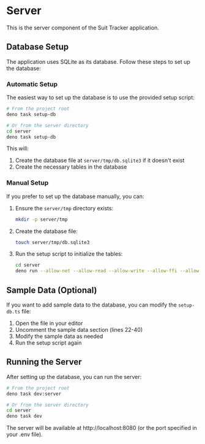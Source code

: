 # Server

This is the server component of the Suit Tracker application.

## Database Setup

The application uses SQLite as its database. Follow these steps to set up the
database:

### Automatic Setup

The easiest way to set up the database is to use the provided setup script:

```sh
# From the project root
deno task setup-db

# Or from the server directory
cd server
deno task setup-db
```

This will:

1. Create the database file at `server/tmp/db.sqlite3` if it doesn't exist
2. Create the necessary tables in the database

### Manual Setup

If you prefer to set up the database manually, you can:

1. Ensure the `server/tmp` directory exists:
   ```sh
   mkdir -p server/tmp
   ```

2. Create the database file:
   ```sh
   touch server/tmp/db.sqlite3
   ```

3. Run the setup script to initialize the tables:
   ```sh
   cd server
   deno run --allow-net --allow-read --allow-write --allow-ffi --allow-env setup-db.ts
   ```

## Sample Data (Optional)

If you want to add sample data to the database, you can modify the `setup-db.ts`
file:

1. Open the file in your editor
2. Uncomment the sample data section (lines 22-40)
3. Modify the sample data as needed
4. Run the setup script again

## Running the Server

After setting up the database, you can run the server:

```sh
# From the project root
deno task dev:server

# Or from the server directory
cd server
deno task dev
```

The server will be available at http://localhost:8080 (or the port specified in
your .env file).
